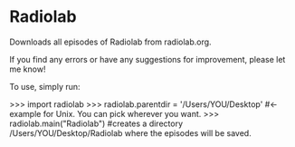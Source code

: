 # Radiolab

Downloads all episodes of Radiolab from radiolab.org.

If you find any errors or have any suggestions for improvement, please let me know!

To use, simply run:

\>>> import radiolab
\>>> radiolab.parentdir = '/Users/YOU/Desktop' #<- example for Unix. You can pick wherever you want.
\>>> radiolab.main("Radiolab") #creates a directory /Users/YOU/Desktop/Radiolab where the episodes will be saved.
